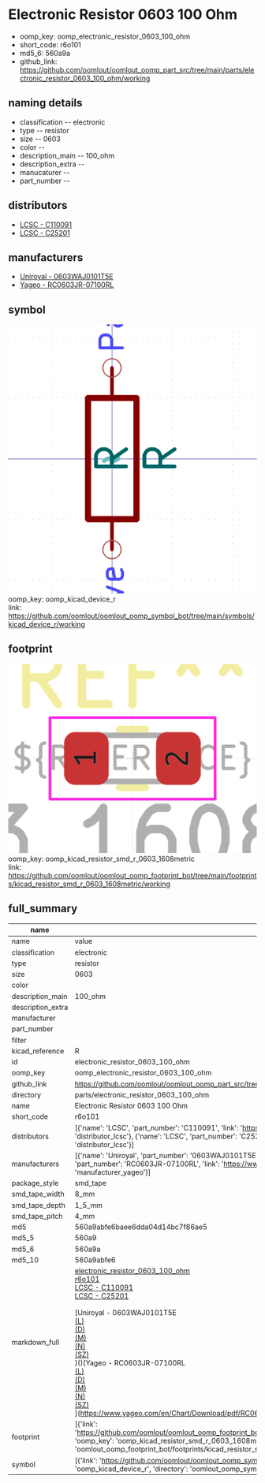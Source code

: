 # Electronic Resistor 0603 100 Ohm

  
* oomp_key: oomp_electronic_resistor_0603_100_ohm 
* short_code: r6o101
* md5_6: 560a9a  
* github_link: https://github.com/oomlout/oomlout_oomp_part_src/tree/main/parts/electronic_resistor_0603_100_ohm/working  
## naming details
* classification -- electronic
* type -- resistor
* size -- 0603
* color -- 
* description_main -- 100_ohm
* description_extra -- 
* manucaturer -- 
* part_number -- 

## distributors
* [LCSC - C110091](https://lcsc.com/product-detail/C110091.html)  
* [LCSC - C25201](https://lcsc.com/product-detail/C25201.html)  

## manufacturers
* [Uniroyal - 0603WAJ0101T5E]()  
* [Yageo - RC0603JR-07100RL](https://www.yageo.com/en/Chart/Download/pdf/RC0603JR-07100RL)  

## symbol

![](symbol/0/working/working_600.png)  
oomp_key: oomp_kicad_device_r  
link: https://github.com/oomlout/oomlout_oomp_symbol_bot/tree/main/symbols/kicad_device_r/working  

## footprint

![](footprint/0/working/working_600.png)  
oomp_key: oomp_kicad_resistor_smd_r_0603_1608metric  
link: https://github.com/oomlout/oomlout_oomp_footprint_bot/tree/main/footprints/kicad_resistor_smd_r_0603_1608metric/working  

## full_summary
| name | value | 
| --- | --- | 
| name | value | 
| classification | electronic | 
| type | resistor | 
| size | 0603 | 
| color |  | 
| description_main | 100_ohm | 
| description_extra |  | 
| manufacturer |  | 
| part_number |  | 
| filter |  | 
| kicad_reference | R | 
| id | electronic_resistor_0603_100_ohm | 
| oomp_key | oomp_electronic_resistor_0603_100_ohm | 
| github_link | https://github.com/oomlout/oomlout_oomp_part_src/tree/main/parts/electronic_resistor_0603_100_ohm/working | 
| directory | parts/electronic_resistor_0603_100_ohm | 
| name | Electronic Resistor 0603 100 Ohm | 
| short_code | r6o101 | 
| distributors | [{'name': 'LCSC', 'part_number': 'C110091', 'link': 'https://lcsc.com/product-detail/C110091.html', 'id': 'distributor_lcsc'}, {'name': 'LCSC', 'part_number': 'C25201', 'link': 'https://lcsc.com/product-detail/C25201.html', 'id': 'distributor_lcsc'}] | 
| manufacturers | [{'name': 'Uniroyal', 'part_number': '0603WAJ0101T5E', 'link': '', 'id': 'manufacturer_uniroyal'}, {'name': 'Yageo', 'part_number': 'RC0603JR-07100RL', 'link': 'https://www.yageo.com/en/Chart/Download/pdf/RC0603JR-07100RL', 'id': 'manufacturer_yageo'}] | 
| package_style | smd_tape | 
| smd_tape_width | 8_mm | 
| smd_tape_depth | 1_5_mm | 
| smd_tape_pitch | 4_mm | 
| md5 | 560a9abfe6baee6dda04d14bc7f86ae5 | 
| md5_5 | 560a9 | 
| md5_6 | 560a9a | 
| md5_10 | 560a9abfe6 | 
| markdown_full | [electronic_resistor_0603_100_ohm](https://github.com/oomlout/oomlout_oomp_part_src/tree/main/parts/electronic_resistor_0603_100_ohm/working)<br>[r6o101](https://github.com/oomlout/oomlout_oomp_part_src/tree/main/parts/electronic_resistor_0603_100_ohm/working)<br>[LCSC - C110091<br>](https://lcsc.com/product-detail/C110091.html)[LCSC - C25201<br>](https://lcsc.com/product-detail/C25201.html)<br>[Uniroyal - 0603WAJ0101T5E<br>[(L)<br>](https://www.lcsc.com/search?q=0603WAJ0101T5E)[(D)<br>](https://www.digikey.com/en/products?,keywords=0603WAJ0101T5E)[(M)<br>](https://www.mouser.com/Search/Refine?Keyword=0603WAJ0101T5E)[(N)<br>](https://www.newark.com/search?st=0603WAJ0101T5E)[(SZ)<br>](https://so.szlcsc.com/global.html?k=0603WAJ0101T5E)]()[Yageo - RC0603JR-07100RL<br>[(L)<br>](https://www.lcsc.com/search?q=RC0603JR-07100RL)[(D)<br>](https://www.digikey.com/en/products?,keywords=RC0603JR-07100RL)[(M)<br>](https://www.mouser.com/Search/Refine?Keyword=RC0603JR-07100RL)[(N)<br>](https://www.newark.com/search?st=RC0603JR-07100RL)[(SZ)<br>](https://so.szlcsc.com/global.html?k=RC0603JR-07100RL)](https://www.yageo.com/en/Chart/Download/pdf/RC0603JR-07100RL) | 
| footprint | [{'link': 'https://github.com/oomlout/oomlout_oomp_footprint_bot/tree/main/foootprntss/kicad_resistor_smd_r_0603_1608metric', 'oomp_key': 'oomp_kicad_resistor_smd_r_0603_1608metric', 'directory': 'oomlout_oomp_footprint_bot/footprints/kicad_resistor_smd_r_0603_1608metric//working/working.kicad_mod'}] | 
| symbol | [{'link': 'https://github.com/oomlout/oomlout_oomp_symbol_bot/tree/main/symbols/kicad_device_r', 'oomp_key': 'oomp_kicad_device_r', 'directory': 'oomlout_oomp_symbol_bot/symbols/kicad_device_r//working/working.kicad_sym'}] | 
